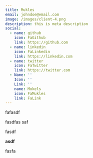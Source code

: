 ```yaml
---
title: Mukles
email: johndoe@email.com
image: /images/client-4.png
description: this is meta description
social:
  - name: github
    icon: FaGithub
    link: https://github.com
  - name: linkedin
    icon: FaLinkedin
    link: https://linkedin.com
  - name: twitter
    icon: FaTwitter
    link: https://twitter.com
  - Name: ''
    Icon: ''
    Link: ''
    name: Mokels
    icon: FaMukles
    link: FaLink
---
```

fafasdf

fasdfas saf

fasdf

**asdf**

fasfa
